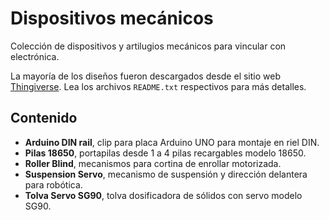 # Dispositivos mecánicos

Colección de dispositivos y artilugios mecánicos para vincular con electrónica. 

La mayoría de los diseños fueron descargados desde el sitio web [Thingiverse](https://www.thingiverse.com/). Lea los archivos `README.txt` respectivos para más detalles.

## Contenido

- **Arduino DIN rail**, clip para placa Arduino UNO para montaje en riel DIN.
- **Pilas 18650**, portapilas desde 1 a 4 pilas recargables modelo 18650.
- **Roller Blind**, mecanismos para cortina de enrollar motorizada.
- **Suspension Servo**, mecanismo de suspensión y dirección delantera para robótica.
- **Tolva Servo SG90**, tolva dosificadora de sólidos con servo modelo SG90.
